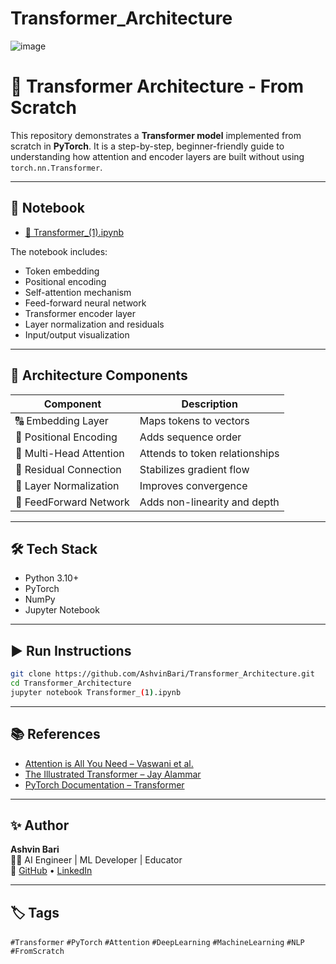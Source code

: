 # Transformer_Architecture 
![image](https://github.com/user-attachments/assets/25914410-c570-43d1-b973-ce32f6099b92)
# 🚀 Transformer Architecture - From Scratch

This repository demonstrates a **Transformer model** implemented from scratch in **PyTorch**. It is a step-by-step, beginner-friendly guide to understanding how attention and encoder layers are built without using `torch.nn.Transformer`.


---

## 📘 Notebook

- [🔗 Transformer_(1).ipynb](https://github.com/AshvinBari/Transformer_Architecture/blob/main/Transformer_(1).ipynb)

The notebook includes:
- Token embedding
- Positional encoding
- Self-attention mechanism
- Feed-forward neural network
- Transformer encoder layer
- Layer normalization and residuals
- Input/output visualization

---

## 🧱 Architecture Components

| Component             | Description |
|-----------------------|-------------|
| 🔠 Embedding Layer    | Maps tokens to vectors |
| 📍 Positional Encoding | Adds sequence order |
| 🧠 Multi-Head Attention | Attends to token relationships |
| 🔁 Residual Connection | Stabilizes gradient flow |
| 📏 Layer Normalization | Improves convergence |
| 🧮 FeedForward Network | Adds non-linearity and depth |

---

## 🛠️ Tech Stack

- Python 3.10+
- PyTorch
- NumPy
- Jupyter Notebook

---

## ▶️ Run Instructions

```bash
git clone https://github.com/AshvinBari/Transformer_Architecture.git
cd Transformer_Architecture
jupyter notebook Transformer_(1).ipynb
```
---

## 📚 References

- [Attention is All You Need – Vaswani et al.](https://arxiv.org/abs/1706.03762)
- [The Illustrated Transformer – Jay Alammar](https://jalammar.github.io/illustrated-transformer/)
- [PyTorch Documentation – Transformer](https://pytorch.org/docs/stable/generated/torch.nn.Transformer.html)

---

## ✨ Author

**Ashvin Bari**  
👨‍💻 AI Engineer | ML Developer | Educator  
🔗 [GitHub](https://github.com/AshvinBari) • [LinkedIn](https://www.linkedin.com/in/ashvinbari/)

---

## 🏷️ Tags

`#Transformer` `#PyTorch` `#Attention` `#DeepLearning` `#MachineLearning` `#NLP` `#FromScratch`

